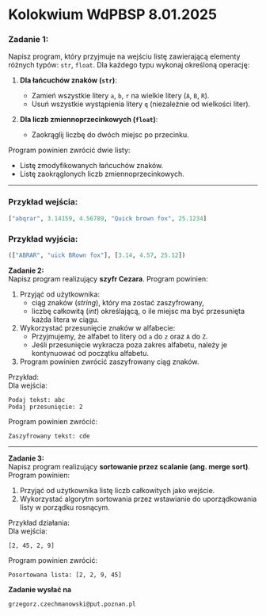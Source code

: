 # Kolokwium WdPBSP 8.01.2025

### Zadanie 1:
Napisz program, który przyjmuje na wejściu listę zawierającą elementy różnych typów: `str`, `float`. Dla każdego typu wykonaj określoną operację:  

1. **Dla łańcuchów znaków (`str`)**:
   - Zamień wszystkie litery `a`, `b`, `r` na wielkie litery (`A`, `B`, `R`).
   - Usuń wszystkie wystąpienia litery `q` (niezależnie od wielkości liter).  

2. **Dla liczb zmiennoprzecinkowych (`float`)**:
   - Zaokrąglij liczbę do dwóch miejsc po przecinku.  

Program powinien zwrócić dwie listy:
- Listę zmodyfikowanych łańcuchów znaków.  
- Listę zaokrąglonych liczb zmiennoprzecinkowych.

---

### Przykład wejścia:  
```python
["abqrar", 3.14159, 4.56789, "Quick brown fox", 25.1234]
```

### Przykład wyjścia:  
```python
(["ABRAR", "uick BRown fox"], [3.14, 4.57, 25.12])
```

**Zadanie 2:**  
Napisz program realizujący **szyfr Cezara**. Program powinien:  
1. Przyjąć od użytkownika:  
   - ciąg znaków (*string*), który ma zostać zaszyfrowany,  
   - liczbę całkowitą (*int*) określającą, o ile miejsc ma być przesunięta każda litera w ciągu.  
2. Wykorzystać przesunięcie znaków w alfabecie:  
   - Przyjmujemy, że alfabet to litery od `a` do `z` oraz `A` do `Z`.  
   - Jeśli przesunięcie wykracza poza zakres alfabetu, należy je kontynuować od początku alfabetu.  
3. Program powinien zwrócić zaszyfrowany ciąg znaków.  

Przykład:  
Dla wejścia:  
```
Podaj tekst: abc  
Podaj przesunięcie: 2  
```  
Program powinien zwrócić:  
```
Zaszyfrowany tekst: cde  
```  

---

**Zadanie 3:**  
Napisz program realizujący **sortowanie przez scalanie (ang. merge sort)**. Program powinien:  
1. Przyjąć od użytkownika listę liczb całkowitych jako wejście.  
2. Wykorzystać algorytm sortowania przez wstawianie do uporządkowania listy w porządku rosnącym.  

Przykład działania:  
Dla wejścia:  
```
[2, 45, 2, 9]  
```  
Program powinien zwrócić:  
```
Posortowana lista: [2, 2, 9, 45]  
```  

**Zadanie wysłać na**
```
grzegorz.czechmanowski@put.poznan.pl
```